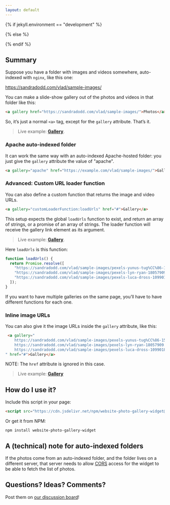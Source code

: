 ```yaml
---
layout: default
---
```


{% if jekyll.environment == "development" %}
<script src="website-photo-gallery-widget.js"></script>
{% else %}
<script src="https://cdn.jsdelivr.net/npm/website-photo-gallery-widget@1.4.0/website-photo-gallery-widget.min.js"></script>
{% endif %}

<style>
a[gallery] {
  font-weight: bold;
}
</style>

## Summary

Suppose you have a folder with images and videos somewhere, auto-indexed with `nginx`, like this one:

<a href="https://sandradodd.com/vlad/sample-images/">https://sandradodd.com/vlad/sample-images/</a>

You can make a slide-show gallery out of the photos and videos in that folder like this:

```html
<a gallery href="https://sandradodd.com/vlad/sample-images/">Photos</a>
```

So, it’s just a normal `<a>` tag, except for the `gallery` attribute. That’s it.

> Live example: <a gallery href="https://sandradodd.com/vlad/sample-images/">Gallery</a>.

### Apache auto-indexed folder

It can work the same way with an auto-indexed Apache-hosted folder: you just give the `gallery` attribute the value of "apache".

```html
<a gallery="apache" href="https://example.com/vlad/sample-images/">Gallery</a>
```

### Advanced: Custom URL loader function

You can also define a custom function that returns the image and video URLs.

```html
<a gallery="customLoaderFunction:loadUrls" href="#">Gallery</a>
```

This setup expects the global `loadUrls` function to exist, and return an array of strings, or a promise of an array of strings. The loader function will receive the gallery link element as its argument.

> Live example: <a gallery="customLoaderFunction:loadUrls" href="https://sandradodd.com/vlad/sample-images/">Gallery</a>.

Here `loadUrls` is this function:

```js
function loadUrls() {
  return Promise.resolve([
    "https://sandradodd.com/vlad/sample-images/pexels-yunus-tug%CC%86-15036477.jpg",
    "https://sandradodd.com/vlad/sample-images/pexels-lyn-ryan-18057909.jpg",
    "https://sandradodd.com/vlad/sample-images/pexels-luca-dross-10990181.jpg"
  ]);
}
```

<script>
function loadUrls() {
  return Promise.resolve([
    "https://sandradodd.com/vlad/sample-images/pexels-yunus-tug%CC%86-15036477.jpg",
    "https://sandradodd.com/vlad/sample-images/pexels-lyn-ryan-18057909.jpg",
    "https://sandradodd.com/vlad/sample-images/pexels-luca-dross-10990181.jpg"
  ]);
}
</script>

If you want to have multiple galleries on the same page, you’ll have to have different functions for each one.

### Inline image URLs

You can also give it the image URLs inside the `gallery` attribute, like this:

```html
 <a gallery="
    https://sandradodd.com/vlad/sample-images/pexels-yunus-tug%CC%86-15036477.jpg
    https://sandradodd.com/vlad/sample-images/pexels-lyn-ryan-18057909.jpg
    https://sandradodd.com/vlad/sample-images/pexels-luca-dross-10990181.jpg
" href="#">Gallery</a>
```

NOTE: The `href` attribute is ignored in this case.

> Live example: <a gallery="
    https://sandradodd.com/vlad/sample-images/pexels-yunus-tug%CC%86-15036477.jpg
    https://sandradodd.com/vlad/sample-images/pexels-lyn-ryan-18057909.jpg
    https://sandradodd.com/vlad/sample-images/pexels-luca-dross-10990181.jpg
" href="#">Gallery</a>


## How do I use it?

Include this script in your page:

```html
<script src="https://cdn.jsdelivr.net/npm/website-photo-gallery-widget@1.4.0/website-photo-gallery-widget.min.js"></script>
```

Or get it from NPM:

```shell
npm install website-photo-gallery-widget
```

## A (technical) note for auto-indexed folders

If the photos come from an auto-indexed folder, and the folder lives on a different server, that server needs to allow [CORS][1] access for the widget to be able to fetch the list of photos.

[1]: https://en.wikipedia.org/wiki/Cross-origin_resource_sharing


## Questions? Ideas? Comments?

Post them on [our discussion board][2]!

[2]: https://github.com/gurdiga/website-photo-gallery-widget/discussions
